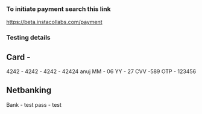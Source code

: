 ### To initiate payment search this link
https://beta.instacollabs.com/payment

### Testing details

## Card -
4242 - 4242 - 4242 - 42424
anuj
MM - 06      YY - 27      CVV -589
OTP - 123456

## Netbanking
Bank - test
pass - test